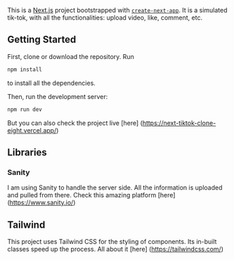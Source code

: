 This is a [Next.js](https://nextjs.org/) project bootstrapped with [`create-next-app`](https://github.com/vercel/next.js/tree/canary/packages/create-next-app). It is a simulated tik-tok, with all the functionalities: upload video, like, comment, etc.

## Getting Started

First, clone or download the repository. Run

```bash
npm install
```

to install all the dependencies.

Then, run the development server:

```bash
npm run dev
```

But you can also check the project live [here] (https://next-tiktok-clone-eight.vercel.app/)

## Libraries

### Sanity

I am using Sanity to handle the server side. All the information is uploaded and pulled from there. Check this amazing platform [here] (https://www.sanity.io/)

## Tailwind

This project uses Tailwind CSS for the styling of components. Its in-built classes speed up the process. All about it [here] (https://tailwindcss.com/)
